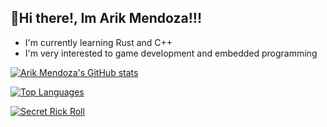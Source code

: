 ## 👋Hi there!, Im Arik Mendoza!!!
- I'm currently learning Rust and C++
- I'm very interested to game development and embedded programming

[![Arik Mendoza's GitHub stats](https://github-readme-stats.vercel.app/api?username=ArikMendoza&theme=radical)](https://github.com/QuadraBoy?tab=repositories)

[![Top Languages](https://github-readme-stats.vercel.app/api/top-langs/?username=ArikMendoza&theme=radical)](https://en.wikipedia.org/wiki/Programming_language)


[![Secret Rick Roll](https://img.shields.io/badge/YouTube_Music-FF0000?style=for-the-badge&logo=youtube-music&logoColor=white)](https://youtu.be/fcZXfoB2f70)
<!---
RedstoneNotPlaced/RedstoneNotPlaced is a ✨ special ✨ repository because its `README.md` (this file) appears on your GitHub profile.
You can click the Preview link to take a look at your changes.
--->
